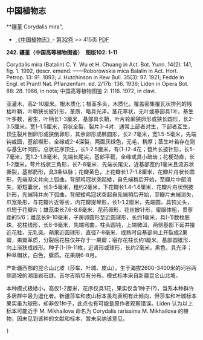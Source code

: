 
## 中国植物志



**疆堇 Corydalis mira",



* [《中国植物志》](http://www.iplant.cn/frps)- [第32卷](http://www.iplant.cn/frps/vol/32) >> 415页 [PDF](http://www.iplant.cn/frps/pdf/32/415.pdf)


**242. 疆堇（中国高等植物图鉴）　图版102: 1-11**

Corydalis mira (Batalin) C. Y. Wu et H. Chuang in Act. Bot. Yunn. 14(2): 141, fig. 1. 1992, descr. emend. ——Roborowskia mica Balalin in Act. Hort. Petrop. 13: 91. 1893; J. Hutchinson in Kew Bull. 35(3): 97. 1921; Fedde in Engl. et Prantl Nat. Pflanzenfam. ed. 2/17b: 136. 1936; Liden in Opera Bot. 88: 28. 1986, in nota; 中国高等植物图鉴 2: 1116. 1972, in clavi.

亚灌木，高2-10厘米。根木质化；根茎多头，木质化，覆盖密集覆瓦状排列的残枯叶鞘，叶鞘狭长披针形，革质，略具光泽。茎花葶状，无叶或基部具1叶。基生叶多数，密生，叶柄长1-3厘米，基部具长鞘，叶片轮廓狭卵形或狭长圆形，长2-3.5厘米，宽1-1.5厘米，羽状全裂，裂片3-4对．通常上部者对生，下部者互生，顶生裂片倒卵形或狭倒卵形，其余卵形或椭圆形，长2-7毫米，宽1.5-5毫米，先端钝或圆，基部楔形，全缘或2-4深裂，两面灰绿色，无毛，稍厚；茎生叶若存在则与基生叶同形。总状花序顶生，长1-2.5厘米，有(1-)2-4花；苞片长披针形，长5-7毫米，宽1.2-1.8毫米，先端长尾尖，基部平截，全缘或具小疏齿；花梗劲直，长1-2厘米。萼片线状三角形，长7-8毫米．先端长尾尖，近基部宽约1毫米且流苏状撕裂，基部箭形，具3条纵脉；花瓣黄色，上花瓣长1.7-1.8厘米，花瓣片舟状长圆形，先端渐尖并向上弧曲，背部鸡冠状突起矮，自先端稍后开始，至瓣片中部消失，距短囊状，长3-5毫米，粗约2毫米，下花瓣长1.4-1.6厘米．花瓣片舟状倒披针形，先端钝并向下弧曲，背部矮鸡冠状突起自先端稍后开始，至瓣片末端消失，爪宽条形，与花瓣片近等长，内花瓣提琴形，长1-1.2厘米，先端圆，具钝尖头，爪短于花瓣片；雄蕊束长7.6-8.6毫米，花药卵形，花丝披针形，蜜腺体粗，贯穿距的5/6；雌蕊长9-10毫米，子房卵圆形至近圆球形，长约1毫米，具(-1)数枚胚珠，花柱线形，长8-9毫米，先端弯曲，柱头圆钝，上端微凹，两侧基部下延并接近花柱，无乳突。蒴果近圆球形，直径7-8毫米，成熟时自基部向上开裂成2果瓣，果瓣革质，分裂后花柱仅并存于一果瓣；宿存花柱长约1厘米，基部圆锥形．向上渐狭成线形。种子(1-)9-11枚，近肾形或球形，长约2毫米，黑色，具光泽；种阜帽状，白色，膜质。花果期6-8月。

产新疆西部的昆仑山北坡（莎车、叶城、皮山），生于海拔2600-3400米的河谷两侧高坡的潮湿岩石缝。吉尔吉斯坦有分布。模式标本采自新疆昆仑山北坡。

本种模式极矮小，高仅1-2厘米，花序仅具1花，果实仅含1种子(?)，当系本种群许多居群中最为退化者。新疆莎车和皮山标本虽均表明有此倾向，但莎车和叶城标本果实虽为球形，却非仅1种子，此点也有可能是原作者观察错误。Liden 认为以上标本可能近于 M. Mikhailova 命名为 Corydalis rarissima M. Mikhailova 的植物，因未见到该种的文献和标本，暂未采纳该意见。



}